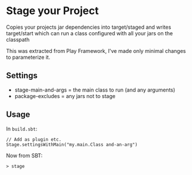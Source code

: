 Stage your Project
==================

Copies your projects jar dependencies into target/staged and 
writes target/start which can run a class configured with all
your jars on the classpath

This was extracted from Play Framework, I've made only minimal
changes to parameterize it.

Settings
--------

* stage-main-and-args = the main class to run (and any arguments)
* package-excludes = any jars not to stage 


Usage
-----

In `build.sbt`:

    // Add as plugin etc.
    Stage.settingsWithMain("my.main.Class and-an-arg")

Now from SBT:

    > stage
